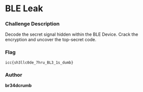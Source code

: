# BLE Leak

### Challenge Description

Decode the secret signal hidden within the BLE Device. Crack the encryption and uncover the top-secret code.

### Flag

`icc{sh3llc0de_7hru_BL3_1s_dumb}`

### Author

**br34dcrumb**
